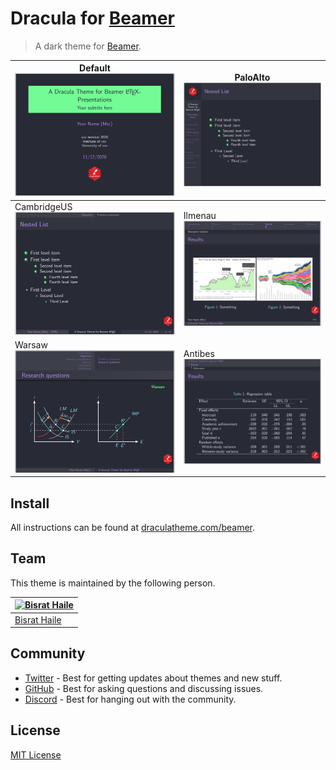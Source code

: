 # Dracula for [Beamer](https://ctan.org/pkg/beamer?lang=en)

> A dark theme for [Beamer](https://ctan.org/pkg/beamer?lang=en).

| Default ![](screenshot.png)       | PaloAlto ![](screenshot_2.png) |
| --------------------------------- | ------------------------------ |
| CambridgeUS ![](screenshot_3.png) | Ilmenau ![](screenshot_4.png)  |
| Warsaw ![](screenshot_5.png)      | Antibes ![](screenshot_6.png)  |

## Install

All instructions can be found at [draculatheme.com/beamer](https://draculatheme.com/beamer).

## Team

This theme is maintained by the following person.

| [![Bisrat Haile](https://github.com/bsrthyle.png?size=100)](https://github.com/bsrthyle) |
| ---------------------------------------------------------------------------------------- |
| [Bisrat Haile](https://github.com/bsrthyle)                                              |

## Community

- [Twitter](https://twitter.com/draculatheme) - Best for getting updates about themes and new stuff.
- [GitHub](https://github.com/dracula/dracula-theme/discussions) - Best for asking questions and discussing issues.
- [Discord](https://draculatheme.com/discord-invite) - Best for hanging out with the community.

## License

[MIT License](./LICENSE)
